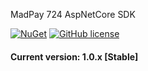 ﻿MadPay 724 AspNetCore SDK

[![NuGet](https://img.shields.io/nuget/v/IRTrainDotNet.svg)](https://www.nuget.org/packages/IRTrainDotNet/)
[![GitHub license](https://img.shields.io/github/license/keyone2693/IRTrainDotNet.svg?maxAge=25920?style=plastic)](https://github.com/keyone2693/IRTrainDotNet/blob/master/LICENSE)

#### Current version: 1.0.x [Stable]